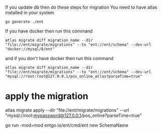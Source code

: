 If you update db then do these steps for migration
You need to have atlas installed in your system

```
go generate ./ent
```

If you have docker then run this command
```
atlas migrate diff migration_name --dir "file://ent/migrate/migrations" --to "ent://ent/schema" --dev-url "docker://mysql/8/ent"
```

and if you don't have docker then run this command
```
atlas migrate diff migration_name --dir "file://ent/migrate/migrations" --to "ent://ent/schema" --dev-url "mysql://root:root@127.0.0.1/pos_online_atlas?parseTime=true"
```

<!-- hash first then migration for mehedi  -->
# apply the migration
atlas migrate apply --dir "file://ent/migrate/migrations" --url "mysql://root:mypassword@127.0.0.1/pos_online?parseTime=true"

<!-- for create new scheme file -->
go run -mod=mod entgo.io/ent/cmd/ent new SchemaName